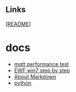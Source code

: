 ## Links

[[README](./README.md)]

# docs

- [mqtt performance test](<./doc/mqtt performance test.md>)
- [EWF win7 step by step](<./doc/ewf-win7-step-by-step.md>)
- [About Markdown](<./doc/about-markdown.md>)
- [python](<./doc/python.md>)
